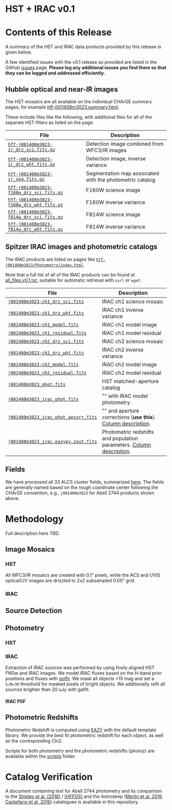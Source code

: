 
# HST + IRAC v0.1

# Contents of this Release

A summary of the HST and IRAC data products provided by this release is given below.  

A few identified issues with the v0.1 release as provided are listed in the
GitHub [issues](https://github.com/dawn-cph/alcs-clusters/issues) page.
**Please log any additional issues you find there so that they can be logged and addressed efficiently.**


## Hubble optical and near-IR images

The HST mosaics are all available on the individual CHArGE summary pages, for
example
[hff-j001408m3023.summary.html](https://s3.amazonaws.com/grizli-v1/Pipeline/hff-j001408m3023/Prep/hff-j001408m3023.summary.html).
 
These include files like the following, with additional files for all of the separate HST filters as listed on the page.

| File       |    Description  |
| -------    |    -----------  |
| [``hff-j001408m3023-ir_drz_sci.fits.gz``](https://s3.amazonaws.com/grizli-v1/Pipeline/hff-j001408m3023/Prep/hff-j001408m3023-ir_drz_sci.fits.gz)  |  Detection image combined from WFC3/IR images  |
| [``hff-j001408m3023-ir_drz_wht.fits.gz``](https://s3.amazonaws.com/grizli-v1/Pipeline/hff-j001408m3023/Prep/hff-j001408m3023-ir_drz_wht.fits.gz)  |  Detection image, inverse variance             |
| [``hff-j001408m3023-ir_seg.fits.gz``](https://s3.amazonaws.com/grizli-v1/Pipeline/hff-j001408m3023/Prep/hff-j001408m3023-ir_seg.fits.gz)          |  Segmentation map associated with the photometric catalog                              |
| [``hff-j001408m3023-f160w_drz_sci.fits.gz``](https://s3.amazonaws.com/grizli-v1/Pipeline/hff-j001408m3023/Prep/hff-j001408m3023-f160w_drz_sci.fits.gz)  |  F160W science image                     |
| [``hff-j001408m3023-f160w_drz_wht.fits.gz``](https://s3.amazonaws.com/grizli-v1/Pipeline/hff-j001408m3023/Prep/hff-j001408m3023-f160w_drz_sci.fits.gz)  |  F160W inverse variance                 |
| [``hff-j001408m3023-f814w_drc_sci.fits.gz``](https://s3.amazonaws.com/grizli-v1/Pipeline/hff-j001408m3023/Prep/hff-j001408m3023-f814w_drc_sci.fits.gz)  |  F814W science image                    |
| [``hff-j001408m3023-f814w_drc_wht.fits.gz``](https://s3.amazonaws.com/grizli-v1/Pipeline/hff-j001408m3023/Prep/hff-j001408m3023-f814w_drc_wht.fits.gz)  |  F814W inverse variance                 |


## Spitzer IRAC images and photometric catalogs

The IRAC products are listed on pages like
[``hff-j001408m3023/Photometry/index.html``](https://s3.amazonaws.com/grizli-v1/Pipeline/hff-j001408m3023/Photometry/index.html).

Note that a full list of all of the IRAC products can be found at
[all_files.v0.1.txt](./all_files.v0.1.txt), suitable for automatic retrieval
with ``curl`` or ``wget``.

| File       |    Description  |
| -------    |    -----------  |
| [``j001408m3023-ch1_drz_sci.fits``          ](https://s3.amazonaws.com/grizli-v1/Pipeline/hff-j001408m3023/Photometry/j001408m3023-ch1_drz_sci.fits       ) | IRAC ch1 science mosaic |
| [``j001408m3023-ch1_drz_wht.fits``          ](https://s3.amazonaws.com/grizli-v1/Pipeline/hff-j001408m3023/Photometry/j001408m3023-ch1_drz_wht.fits       ) | IRAC ch1 inverse variance |
| [``j001408m3023-ch1_model.fits``            ](https://s3.amazonaws.com/grizli-v1/Pipeline/hff-j001408m3023/Photometry/j001408m3023-ch1_model.fits         ) | IRAC ch1 model image |
| [``j001408m3023_ch1_residual.fits``         ](https://s3.amazonaws.com/grizli-v1/Pipeline/hff-j001408m3023/Photometry/j001408m3023_ch1_residual.fits      ) | IRAC ch1 model residual |
| [``j001408m3023-ch2_drz_sci.fits``          ](https://s3.amazonaws.com/grizli-v1/Pipeline/hff-j001408m3023/Photometry/j001408m3023-ch2_drz_sci.fits       ) | IRAC ch2 science mosaic |
| [``j001408m3023-ch2_drz_wht.fits``          ](https://s3.amazonaws.com/grizli-v1/Pipeline/hff-j001408m3023/Photometry/j001408m3023-ch2_drz_wht.fits       ) | IRAC ch2 inverse variance |
| [``j001408m3023-ch2_model.fits``            ](https://s3.amazonaws.com/grizli-v1/Pipeline/hff-j001408m3023/Photometry/j001408m3023-ch2_model.fits         ) | IRAC ch2 model image |
| [``j001408m3023_ch2_residual.fits``         ](https://s3.amazonaws.com/grizli-v1/Pipeline/hff-j001408m3023/Photometry/j001408m3023_ch2_residual.fits      ) | IRAC ch2 model residual |
| [``j001408m3023_phot.fits``                 ](https://s3.amazonaws.com/grizli-v1/Pipeline/hff-j001408m3023/Photometry/j001408m3023_phot.fits              ) | HST matched-aperture catalog |
| [``j001408m3023_irac_phot.fits``            ](https://s3.amazonaws.com/grizli-v1/Pipeline/hff-j001408m3023/Photometry/j001408m3023_irac_phot.fits         ) | "" with IRAC model photometry |
| [``j001408m3023_irac_phot_apcorr.fits``     ](https://s3.amazonaws.com/grizli-v1/Pipeline/hff-j001408m3023/Photometry/j001408m3023_irac_phot_apcorr.fits  ) | "" and aperture corrections (**use this**).  [Column description](./phot_apcorr_columns.md). |
| [``j001408m3023_irac.eazypy.zout.fits``     ](https://s3.amazonaws.com/grizli-v1/Pipeline/hff-j001408m3023/Photometry/j001408m3023_irac.eazypy.zout.fits  ) | Photometric redshifts and population parameters.  [Column description](./zout_columns.md). |

## Fields

We have processed all 33 ALCS cluster fields, summarized [here](./fields.md).
The fields are generally named based on the rough coordinate center following
the CHArGE convention, e.g., ``j001408m3023`` for Abell 2744 products shown above.

# Methodology

Full description here TBD.

## Image Mosaics

### HST

All WFC3/IR mosaics are created with 0.1" pixels, while the ACS and UVIS
optical/UV images are drizzled to 2x2 subsampled 0.05" grid.

### IRAC

## Source Detection

## Photometry

### HST

### IRAC

Extraction of IRAC sources was performed by using finely aligned HST f160w and
IRAC images. We model IRAC fluxes based on the H-band prior positions and
fluxes with [golfir](https://github.com/gbrammer/golfir). We mask all objects
<15 mag and set a ``S/N=30`` threshold for masked pixels of bright objects. We
additionally refit all sources brighter than 20 uJy with galfit.

#### IRAC PSF

## Photometric Redshifts

Photometric Redshift is computed using
[EAZY](https://github.com/gbrammer/eazy-py) with the default template library.
We provide the best fit photometric redshift for each object, as well as the
corresponding Chi2.

Scripts for both photometry and the photometric redshifts (photoz) are
available within the [scripts](./scripts) folder.

# Catalog Verification

A document containing test for Abell 2744 photometry and its comparison to the
[Shipley et al. (2018)](https://ui.adsabs.harvard.edu/abs/2018ApJS..235...14S)
/ [[HFFDS]](http://cosmos.phy.tufts.edu/~danilo/HFF/Home.html) and the
Astrodeep ([Merlin et al.
2016](https://ui.adsabs.harvard.edu/abs/2016A%26A...590A..30M), [Castellano et
al. 2016](https://ui.adsabs.harvard.edu/abs/2016A%26A...590A..31C)) catalogues is
available in this repository.



